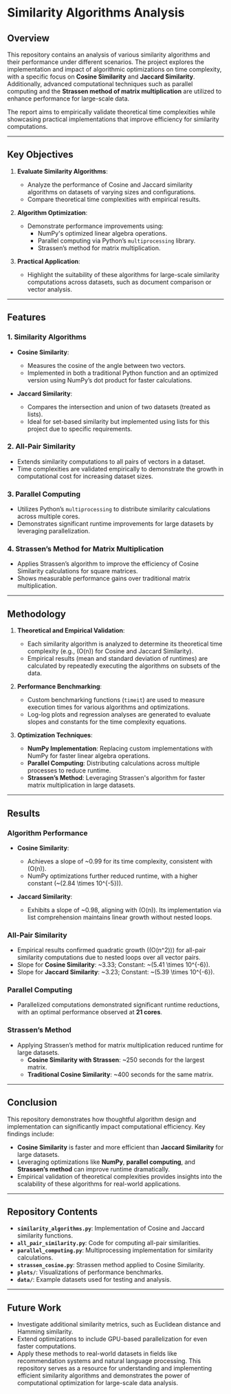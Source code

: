 # Similarity Algorithms Analysis

## Overview

This repository contains an analysis of various similarity algorithms and their performance under different scenarios. The project explores the implementation and impact of algorithmic optimizations on time complexity, with a specific focus on **Cosine Similarity** and **Jaccard Similarity**. Additionally, advanced computational techniques such as parallel computing and the **Strassen method of matrix multiplication** are utilized to enhance performance for large-scale data.

The report aims to empirically validate theoretical time complexities while showcasing practical implementations that improve efficiency for similarity computations.

---

## Key Objectives

1. **Evaluate Similarity Algorithms**:
   - Analyze the performance of Cosine and Jaccard similarity algorithms on datasets of varying sizes and configurations.
   - Compare theoretical time complexities with empirical results.

2. **Algorithm Optimization**:
   - Demonstrate performance improvements using:
     - NumPy's optimized linear algebra operations.
     - Parallel computing via Python’s `multiprocessing` library.
     - Strassen’s method for matrix multiplication.

3. **Practical Application**:
   - Highlight the suitability of these algorithms for large-scale similarity computations across datasets, such as document comparison or vector analysis.

---

## Features

### 1. **Similarity Algorithms**
- **Cosine Similarity**:
  - Measures the cosine of the angle between two vectors.
  - Implemented in both a traditional Python function and an optimized version using NumPy’s dot product for faster calculations.
  
- **Jaccard Similarity**:
  - Compares the intersection and union of two datasets (treated as lists).
  - Ideal for set-based similarity but implemented using lists for this project due to specific requirements.

### 2. **All-Pair Similarity**
- Extends similarity computations to all pairs of vectors in a dataset.
- Time complexities are validated empirically to demonstrate the growth in computational cost for increasing dataset sizes.

### 3. **Parallel Computing**
- Utilizes Python’s `multiprocessing` to distribute similarity calculations across multiple cores.
- Demonstrates significant runtime improvements for large datasets by leveraging parallelization.

### 4. **Strassen’s Method for Matrix Multiplication**
- Applies Strassen’s algorithm to improve the efficiency of Cosine Similarity calculations for square matrices.
- Shows measurable performance gains over traditional matrix multiplication.

---

## Methodology

1. **Theoretical and Empirical Validation**:
   - Each similarity algorithm is analyzed to determine its theoretical time complexity (e.g., \(O(n)\) for Cosine and Jaccard Similarity).
   - Empirical results (mean and standard deviation of runtimes) are calculated by repeatedly executing the algorithms on subsets of the data.

2. **Performance Benchmarking**:
   - Custom benchmarking functions (`timeit`) are used to measure execution times for various algorithms and optimizations.
   - Log-log plots and regression analyses are generated to evaluate slopes and constants for the time complexity equations.

3. **Optimization Techniques**:
   - **NumPy Implementation**: Replacing custom implementations with NumPy for faster linear algebra operations.
   - **Parallel Computing**: Distributing calculations across multiple processes to reduce runtime.
   - **Strassen’s Method**: Leveraging Strassen's algorithm for faster matrix multiplication in large datasets.

---

## Results

### Algorithm Performance
- **Cosine Similarity**:
  - Achieves a slope of ~0.99 for its time complexity, consistent with \(O(n)\).
  - NumPy optimizations further reduced runtime, with a higher constant (~\(2.84 \times 10^{-5}\)).
  
- **Jaccard Similarity**:
  - Exhibits a slope of ~0.98, aligning with \(O(n)\). Its implementation via list comprehension maintains linear growth without nested loops.

### All-Pair Similarity
- Empirical results confirmed quadratic growth (\(O(n^2)\)) for all-pair similarity computations due to nested loops over all vector pairs.
- Slope for **Cosine Similarity**: ~3.33; Constant: ~\(5.41 \times 10^{-6}\).
- Slope for **Jaccard Similarity**: ~3.23; Constant: ~\(5.39 \times 10^{-6}\).

### Parallel Computing
- Parallelized computations demonstrated significant runtime reductions, with an optimal performance observed at **21 cores**.

### Strassen’s Method
- Applying Strassen’s method for matrix multiplication reduced runtime for large datasets. 
  - **Cosine Similarity with Strassen**: ~250 seconds for the largest matrix.
  - **Traditional Cosine Similarity**: ~400 seconds for the same matrix.

---

## Conclusion

This repository demonstrates how thoughtful algorithm design and implementation can significantly impact computational efficiency. Key findings include:
- **Cosine Similarity** is faster and more efficient than **Jaccard Similarity** for large datasets.
- Leveraging optimizations like **NumPy**, **parallel computing**, and **Strassen’s method** can improve runtime dramatically.
- Empirical validation of theoretical complexities provides insights into the scalability of these algorithms for real-world applications.

---

## Repository Contents

- **`similarity_algorithms.py`**: Implementation of Cosine and Jaccard similarity functions.
- **`all_pair_similarity.py`**: Code for computing all-pair similarities.
- **`parallel_computing.py`**: Multiprocessing implementation for similarity calculations.
- **`strassen_cosine.py`**: Strassen method applied to Cosine Similarity.
- **`plots/`**: Visualizations of performance benchmarks.
- **`data/`**: Example datasets used for testing and analysis.

---

## Future Work
* Investigate additional similarity metrics, such as Euclidean distance and Hamming similarity.
* Extend optimizations to include GPU-based parallelization for even faster computations.
* Apply these methods to real-world datasets in fields like recommendation systems and natural language processing.
This repository serves as a resource for understanding and implementing efficient similarity algorithms and demonstrates the power of computational optimization for large-scale data analysis.
